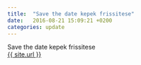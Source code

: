 ```yaml
---
title:  "Save the date kepek frissitese"
date:   2016-08-21 15:09:21 +0200
categories: update
---
```

Save the date kepek frissitese<br/>
<a href="{{ site.url }}">{{ site.url }}</a>


<link rel="alternate" type="application/rss+xml" title="{{ site.url }}" href="{{ site.url }}/feed.xml">
